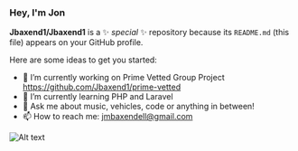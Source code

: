 ### Hey, I'm Jon


**Jbaxend1/Jbaxend1** is a ✨ _special_ ✨ repository because its `README.md` (this file) appears on your GitHub profile.

Here are some ideas to get you started:

- 🔭 I’m currently working on Prime Vetted Group Project https://github.com/Jbaxend1/prime-vetted
- 🌱 I’m currently learning PHP and Laravel
- 💬 Ask me about music, vehicles, code or anything in between! 
- 📫 How to reach me: jmbaxendell@gmail.com

![Alt text](https://spotify-recently-played-readme.vercel.app/api?user=li2ardking&count=4)





